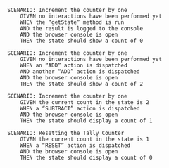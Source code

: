     SCENARIO: Increment the counter by one
        GIVEN no interactions have been performed yet
        WHEN the “getState” method is run
        AND the result is logged to the console
        AND the browser console is open
        THEN the state should show a count of 0

    SCENARIO: Increment the counter by one
        GIVEN no interactions have been performed yet
        WHEN an “ADD” action is dispatched
        AND another “ADD” action is dispatched
        AND the browser console is open
        THEN the state should show a count of 2

    SCENARIO: Increment the counter by one
        GIVEN the current count in the state is 2
        WHEN a “SUBTRACT” action is dispatched
        AND the browser console is open
        THEN the state should display a count of 1

    SCENARIO: Resetting the Tally Counter
        GIVEN the current count in the state is 1
        WHEN a “RESET” action is dispatched
        AND the browser console is open
        THEN the state should display a count of 0
